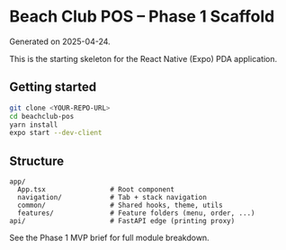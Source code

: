 
# Beach Club POS – Phase 1 Scaffold

Generated on 2025-04-24.

This is the starting skeleton for the React Native (Expo) PDA application.

## Getting started

```bash
git clone <YOUR-REPO-URL>
cd beachclub-pos
yarn install
expo start --dev-client
```

## Structure

```
app/
  App.tsx                # Root component
  navigation/            # Tab + stack navigation
  common/                # Shared hooks, theme, utils
  features/              # Feature folders (menu, order, ...)
api/                     # FastAPI edge (printing proxy)
```

See the Phase 1 MVP brief for full module breakdown.

